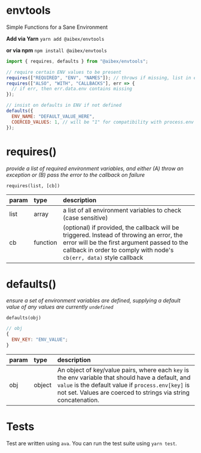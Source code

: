 # envtools

Simple Functions for a Sane Environment

**Add via Yarn**
`yarn add @aibex/envtools`

**or via npm**
`npm install @aibex/envtools`

```js
import { requires, defaults } from "@aibex/envtools";

// require certain ENV values to be present
requires(["REQUIRED", "ENV", "NAMES"]); // throws if missing, list in e.data.env
requires(["ALSO", "WITH", "CALLBACKS"], err => {
  // if err, then err.data.env contains missing
});

// insist on defaults in ENV if not defined
defaults({
  ENV_NAME: "DEFAULT_VALUE_HERE",
  COERCED_VALUES: 1, // will be "1" for compatibility with process.env
});
```

# requires()

_provide a list of required environment variables, and either (A) throw an exception or (B) pass the error to the callback on failure_

`requires(list, [cb])`

| param | type     | description                                                                                                                                                                                                     |
| :---- | :------- | :-------------------------------------------------------------------------------------------------------------------------------------------------------------------------------------------------------------- |
| list  | array    | a list of all environment variables to check (case sensitive)                                                                                                                                                   |
| cb    | function | (optional) if provided, the callback will be triggered. Instead of throwing an error, the error will be the first argument passed to the callback in order to comply with node's `cb(err, data)` style callback |

# defaults()

_ensure a set of environment variables are defined, supplying a default value of any values are currently `undefined`_

`defaults(obj)`

```js
// obj
{
  ENV_KEY: "ENV_VALUE";
}
```

| param | type   | description                                                                                                                                                                                                               |
| :---- | :----- | :------------------------------------------------------------------------------------------------------------------------------------------------------------------------------------------------------------------------ |
| obj   | object | An object of key/value pairs, where each `key` is the env variable that should have a default, and `value` is the default value if `process.env[key]` is not set. Values are coerced to strings via string concatenation. |

# Tests

Test are written using `ava`. You can run the test suite using `yarn test`.
